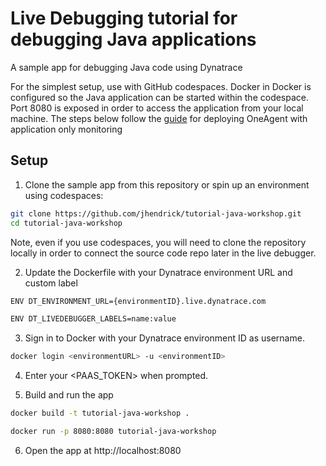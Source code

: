 # Live Debugging tutorial for debugging Java applications

A sample app for debugging Java code using Dynatrace

For the simplest setup, use with GitHub codespaces. Docker in Docker is configured so the Java application can be started within the codespace. Port 8080 is exposed in order to access the application from your local machine. The steps below follow the [guide](https://docs.dynatrace.com/docs/setup-and-configuration/setup-on-container-platforms/docker/set-up-oneagent-on-containers-for-application-only-monitoring) for deploying OneAgent with application only monitoring

## Setup

1. Clone the sample app from this repository or spin up an environment using codespaces:

```bash
git clone https://github.com/jhendrick/tutorial-java-workshop.git
cd tutorial-java-workshop
```
Note, even if you use codespaces, you will need to clone the repository locally in order to connect the source code repo later in the live debugger.

2. Update the Dockerfile with your Dynatrace environment URL and custom label

```bash
ENV DT_ENVIRONMENT_URL={environmentID}.live.dynatrace.com
 ```

```bash
ENV DT_LIVEDEBUGGER_LABELS=name:value
 ```

3. Sign in to Docker with your Dynatrace environment ID as username.

```bash
docker login <environmentURL> -u <environmentID>
```

4. Enter your <PAAS_TOKEN> when prompted.


5. Build and run the app


```bash
docker build -t tutorial-java-workshop .
```

```bash
docker run -p 8080:8080 tutorial-java-workshop
```

6. Open the app at http://localhost:8080

